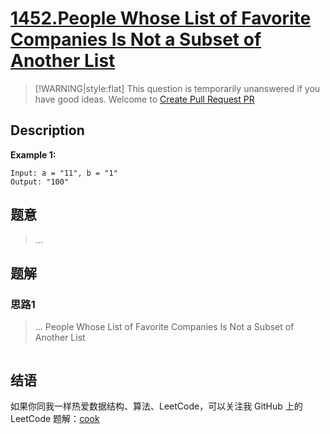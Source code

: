 # [1452.People Whose List of Favorite Companies Is Not a Subset of Another List][title]

> [!WARNING|style:flat]
> This question is temporarily unanswered if you have good ideas. Welcome to [Create Pull Request PR](https://github.com/tigbox/cook)

## Description

**Example 1:**

```
Input: a = "11", b = "1"
Output: "100"
```

## 题意
> ...

## 题解

### 思路1
> ...
People Whose List of Favorite Companies Is Not a Subset of Another List
```go
```


## 结语

如果你同我一样热爱数据结构、算法、LeetCode，可以关注我 GitHub 上的 LeetCode 题解：[cook][me]

[title]: https://leetcode.com/problems/people-whose-list-of-favorite-companies-is-not-a-subset-of-another-list/
[me]: https://github.com/tigbox/cook
